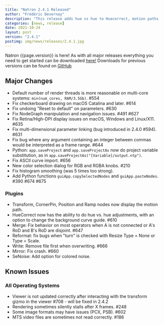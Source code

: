 ```yaml
---
title: "Natron 2.4.1 Released"
author: "Frédéric Devernay"
description: "This release adds hue vs hue to Huecorrect, motion paths, and a new color selection window."
categories: [news, release]
date: 2021-10-24
layout: post
version: "2.4.1"
postimg: img/news/releases/2.4.1.jpg
---
```


Natron {{page.version}} is here!  As with all major releases everything you need to get started can be downloaded [here!](https://natrongitHub.github.io/#download)  Downloads for previous versions can be found on [GitHub](https://github.com/NatronGitHub/Natron/releases)

## Major Changes

- Default number of render threads is more reasonable on multi-core systems: `min(num_cores, RAM/3.5Gb)`. #554
- Fix checkerboard drawing on macOS Catalina and later. #614
- Fix undoing "Reset to default" on parameters. #630
- Fix NodeGraph manipulation and navigation issues. #491 #627
- Fix Retina/High-DPI display issues on macOS, Windows and Linux/X11. #635
- Fix multi-dimensional parameter linking (bug introduced in 2.4.0 #594). #631
- Fix bug where any argument containing an integer between commas would be interpreted as a frame range. #644
- Python: `app.saveProject`  and `app.saveProjectAs` now do project variable substitution, as in `app.saveProjectAs("[Variable]/output.ntp")`.
- Fix ASCII curve import. #656
- New color selection dialog for RGB and RGBA knobs. #210
- Fix histogram smoothing (was 5 times too strong).
- Add Python functions `guiApp.copySelectedNodes` and `guiApp.pasteNodes`. #390 #674 #675


### Plugins

- Transform, CornerPin, Position and Ramp nodes now display the motion path.
- HueCorrect now has the ability to do hue vs. hue adjustments, with an option to change the background curve guide. #610
- Merge: Fix behavior on most operators when A is not connected or A's RoD and B's RoD are disjoint. #647
- Reformat: fix bugs when "turn" is checked with Resize Type = None or Type = Scale.
- Write: Remove file first when overwriting. #666
- Mirror: Fix crash. #660
- SeNoise: Add option for colored noise.

## Known Issues

### All Operating Systems

- Viewer is not updated correctly after interacting with the transform gizmo in the viewer #708 - will be fixed in 2.4.2
- Rendering sometimes silently stalls after X frames. #248
- Some image formats may have issues (PCX, PSB). #602
- MTS video files are sometimes not read correctly. #186
